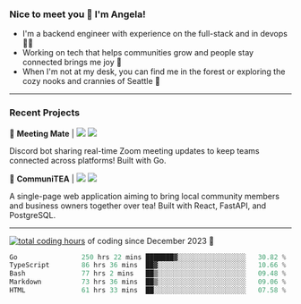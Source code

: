 ### Nice to meet you 👋 I'm Angela!

- I'm a backend engineer with experience on the full-stack and in devops 👩‍💻
- Working on tech that helps communities grow and people stay connected brings me joy 🤝
- When I'm not at my desk, you can find me in the forest or exploring the cozy nooks and crannies of Seattle 🧋

---

### Recent Projects

👾 **Meeting Mate** | [![](https://img.shields.io/badge/Code-violet.svg?style=flat-square)](https://github.com/angelajfisher/meeting-mate) [![](https://img.shields.io/badge/Site-violet.svg?style=flat-square)](https://angelajfisher.com/projects/meeting-mate)

Discord bot sharing real-time Zoom meeting updates to keep teams connected across platforms! Built with Go.

🍵 **CommuniTEA** | [![](https://img.shields.io/badge/Code-green.svg?style=flat-square)](https://gitlab.com/angelajfisher/communiTEA) [![](https://img.shields.io/badge/Demo-green.svg?style=flat-square)](https://angelajfisher.gitlab.io/communiTEA/)

A single-page web application aiming to bring local community members and business owners together over tea!  Built with React, FastAPI, and PostgreSQL.

---

<a href="https://wakatime.com/@018c1e94-8745-411f-aea1-f33be044d952"><img src="https://wakatime.com/badge/user/018c1e94-8745-411f-aea1-f33be044d952.svg?style=flat-square" alt="total coding hours" /></a> of coding since December 2023 🌊<br>
<!--START_SECTION:waka-->

```go
Go                250 hrs 22 mins ███████▓░░░░░░░░░░░░░░░░░   30.82 %
TypeScript        86 hrs 36 mins  ██▓░░░░░░░░░░░░░░░░░░░░░░   10.66 %
Bash              77 hrs 2 mins   ██▒░░░░░░░░░░░░░░░░░░░░░░   09.48 %
Markdown          73 hrs 36 mins  ██▒░░░░░░░░░░░░░░░░░░░░░░   09.06 %
HTML              61 hrs 33 mins  ██░░░░░░░░░░░░░░░░░░░░░░░   07.58 %
```

<!--END_SECTION:waka--> 
